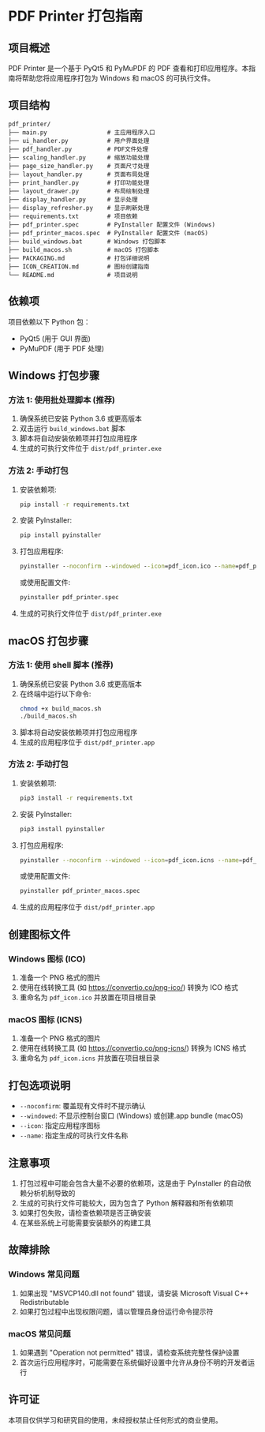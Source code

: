 # PDF Printer 打包指南

## 项目概述

PDF Printer 是一个基于 PyQt5 和 PyMuPDF 的 PDF 查看和打印应用程序。本指南将帮助您将应用程序打包为 Windows 和 macOS 的可执行文件。

## 项目结构

```
pdf_printer/
├── main.py                 # 主应用程序入口
├── ui_handler.py           # 用户界面处理
├── pdf_handler.py          # PDF文件处理
├── scaling_handler.py      # 缩放功能处理
├── page_size_handler.py    # 页面尺寸处理
├── layout_handler.py       # 页面布局处理
├── print_handler.py        # 打印功能处理
├── layout_drawer.py        # 布局绘制处理
├── display_handler.py      # 显示处理
├── display_refresher.py    # 显示刷新处理
├── requirements.txt        # 项目依赖
├── pdf_printer.spec        # PyInstaller 配置文件 (Windows)
├── pdf_printer_macos.spec  # PyInstaller 配置文件 (macOS)
├── build_windows.bat       # Windows 打包脚本
├── build_macos.sh          # macOS 打包脚本
├── PACKAGING.md            # 打包详细说明
├── ICON_CREATION.md        # 图标创建指南
└── README.md               # 项目说明
```

## 依赖项

项目依赖以下 Python 包：
- PyQt5 (用于 GUI 界面)
- PyMuPDF (用于 PDF 处理)

## Windows 打包步骤

### 方法 1: 使用批处理脚本 (推荐)

1. 确保系统已安装 Python 3.6 或更高版本
2. 双击运行 `build_windows.bat` 脚本
3. 脚本将自动安装依赖项并打包应用程序
4. 生成的可执行文件位于 `dist/pdf_printer.exe`

### 方法 2: 手动打包

1. 安装依赖项:
   ```cmd
   pip install -r requirements.txt
   ```

2. 安装 PyInstaller:
   ```cmd
   pip install pyinstaller
   ```

3. 打包应用程序:
   ```cmd
   pyinstaller --noconfirm --windowed --icon=pdf_icon.ico --name=pdf_printer main.py
   ```

   或使用配置文件:
   ```cmd
   pyinstaller pdf_printer.spec
   ```

4. 生成的可执行文件位于 `dist/pdf_printer.exe`

## macOS 打包步骤

### 方法 1: 使用 shell 脚本 (推荐)

1. 确保系统已安装 Python 3.6 或更高版本
2. 在终端中运行以下命令:
   ```bash
   chmod +x build_macos.sh
   ./build_macos.sh
   ```
3. 脚本将自动安装依赖项并打包应用程序
4. 生成的应用程序位于 `dist/pdf_printer.app`

### 方法 2: 手动打包

1. 安装依赖项:
   ```bash
   pip3 install -r requirements.txt
   ```

2. 安装 PyInstaller:
   ```bash
   pip3 install pyinstaller
   ```

3. 打包应用程序:
   ```bash
   pyinstaller --noconfirm --windowed --icon=pdf_icon.icns --name=pdf_printer main.py
   ```

   或使用配置文件:
   ```bash
   pyinstaller pdf_printer_macos.spec
   ```

4. 生成的应用程序位于 `dist/pdf_printer.app`

## 创建图标文件

### Windows 图标 (ICO)

1. 准备一个 PNG 格式的图片
2. 使用在线转换工具 (如 https://convertio.co/png-ico/) 转换为 ICO 格式
3. 重命名为 `pdf_icon.ico` 并放置在项目根目录

### macOS 图标 (ICNS)

1. 准备一个 PNG 格式的图片
2. 使用在线转换工具 (如 https://convertio.co/png-icns/) 转换为 ICNS 格式
3. 重命名为 `pdf_icon.icns` 并放置在项目根目录

## 打包选项说明

- `--noconfirm`: 覆盖现有文件时不提示确认
- `--windowed`: 不显示控制台窗口 (Windows) 或创建.app bundle (macOS)
- `--icon`: 指定应用程序图标
- `--name`: 指定生成的可执行文件名称

## 注意事项

1. 打包过程中可能会包含大量不必要的依赖项，这是由于 PyInstaller 的自动依赖分析机制导致的
2. 生成的可执行文件可能较大，因为包含了 Python 解释器和所有依赖项
3. 如果打包失败，请检查依赖项是否正确安装
4. 在某些系统上可能需要安装额外的构建工具

## 故障排除

### Windows 常见问题

1. 如果出现 "MSVCP140.dll not found" 错误，请安装 Microsoft Visual C++ Redistributable
2. 如果打包过程中出现权限问题，请以管理员身份运行命令提示符

### macOS 常见问题

1. 如果遇到 "Operation not permitted" 错误，请检查系统完整性保护设置
2. 首次运行应用程序时，可能需要在系统偏好设置中允许从身份不明的开发者运行

## 许可证

本项目仅供学习和研究目的使用，未经授权禁止任何形式的商业使用。